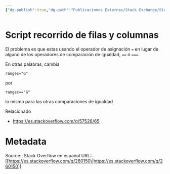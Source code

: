 ```yaml
---
{"dg-publish":true,"dg-path":"Publicaciones Externas/Stack Exchange/Stack Overflow en español/es.stackoverflow.com-260150.md","permalink":"/publicaciones-externas/stack-exchange/stack-overflow-en-espanol/es-stackoverflow-com-260150/","title":"Script recorrido de filas y columnas","hide":true,"noteIcon":"default","created":"2024-04-03T12:49:10.759-06:00","updated":"2024-04-05T16:43:55.281-06:00"}
---
```


# Script recorrido de filas y columnas

El problema es que estas usando el operador de asignación `=` en lugar de alguno de los operadores de comparación de igualdad, `==` ó `===`.

En otras palabras, cambia

    rangec="G"

por

    rangec=="G"

lo mismo para las otras comparaciones de igualdad

Relacionado

- https://es.stackoverflow.com/q/57528/65

# Metadata
Source:: Stack Overflow en español
URL:: [[https://es.stackoverflow.com/q/260150\|https://es.stackoverflow.com/q/260150]]

